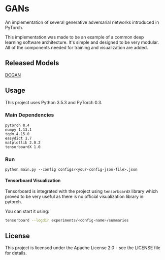 # GANs
An implementation of several generative adversarial networks introduced in PyTorch. 

This implementation was made to be an example of a common deep learning software architecture. It's simple and designed to be very modular. All of the components needed for training and visualization are added.

## Released Models
[DCGAN](https://github.com/MG2033/GANs/DCGAN/README.md)

## Usage
This project uses Python 3.5.3 and PyTorch 0.3.

### Main Dependencies
 ```
 pytorch 0.4
 numpy 1.13.1
 tqdm 4.15.0
 easydict 1.7
 matplotlib 2.0.2
 tensorboardX 1.0
 ```

### Run
```
python main.py --config configs/<your-config-json-file>.json
```

#### Tensorboard Visualization
Tensorboard is integrated with the project using `tensorboardX` library which proved to be very useful as there is no official visualization library in pytorch.

You can start it using:
```bash
tensorboard --logdir experiments/<config-name>/summaries
```

## License
This project is licensed under the Apache License 2.0 - see the LICENSE file for details.

